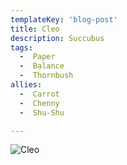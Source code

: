 ```yaml
---
templateKey: 'blog-post'
title: Cleo
description: Succubus
tags:
  -  Paper
  -  Balance
  -  Thornbush
allies:
  -  Carrot
  -  Chenny
  -  Shu-Shu

---
```

![Cleo](/img/Cleo.png)
